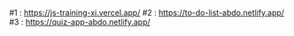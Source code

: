 #1 : https://js-training-xi.vercel.app/
#2 : https://to-do-list-abdo.netlify.app/
#3 : https://quiz-app-abdo.netlify.app/
